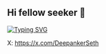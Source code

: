 ## Hi fellow seeker 👋

[![Typing SVG](https://readme-typing-svg.demolab.com?font=Fira+Code&pause=1000&color=CDCDCD&random=false&width=435&lines=welcome+to+my+GitHub;i'm+making+cool+impactful+projects;open+to+collaborate)](https://git.io/typing-svg)

X: https://x.com/DeepankerSeth
<!--
**DeepankerSeth/DeepankerSeth** is a ✨ _special_ ✨ repository because its `README.md` (this file) appears on your GitHub profile.

Here are some ideas to get you started:

- 🔭 I’m currently working on ...
- 🌱 I’m currently learning ...
- 👯 I’m looking to collaborate on ...
- 🤔 I’m looking for help with ...
- 💬 Ask me about ...
- 📫 How to reach me: 
- 😄 Pronouns: ...
- ⚡ Fun fact: ...
-->
